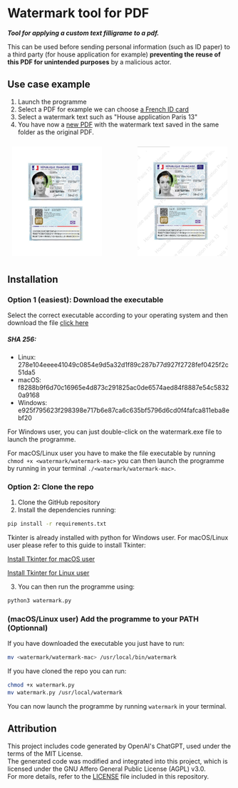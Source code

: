# Watermark tool for PDF

***Tool for applying a custom text filligrame to a pdf.***

This can be used before sending personal information (such as ID paper) to a third party (for house application for example) **preventing the reuse of this PDF for unintended purposes** by a malicious actor.


## Use case example

1. Launch the programme
2. Select a PDF for example we can choose [a French ID card](example/PDF-example.pdf)
3. Select a watermark text such as "House application Paris 13"
4. You have now a [new PDF](example/PDF-example-watermarked.pdf) with the watermark text saved in the same folder as the original PDF.

<div style="display: flex; justify-content: space-between;">
<img src="example/PDF-example.png" width="40%" height="30%" style="margin: 10px;"> 
<img src="example/PDF-example-watermarked.png" width="40%" height="30%" style="margin: 10px;">
</div>

## Installation

### Option 1 (easiest): Download the executable

Select the correct executable according to your operating system and then download the file [click here](https://github.com/Arasimnida/watermark-maker/releases)

##### SHA 256:
- Linux: 278e104eeee41049c0854e9d5a32d1f89c287b77d927f2728fef0425f2c51da5
- macOS: f8288b9f6d70c16965e4d873c291825ac0de6574aed84f8887e54c58320a9168
- Windows: e925f795623f298398e717b6e87ca6c635bf5796d6cd0f4fafca811eba8ebf20

For Windows user, you can just double-click on the watermark.exe file to launch the programme.

For macOS/Linux user you have to make the file executable by running `chmod +x <watermark/watermark-mac>` you can then launch the programme by running in your terminal `./<watermark/watermark-mac>`.

### Option 2: Clone the repo

1. Clone the GitHub repository
2. Install the dependencies running:
```sh
pip install -r requirements.txt
```

Tkinter is already installed with python for Windows user. For macOS/Linux user please refer to this guide to install Tkinter:

[Install Tkinter for macOS user](https://www.pythonguis.com/installation/install-tkinter-mac/)

[Install Tkinter for Linux user](https://www.pythonguis.com/installation/install-tkinter-linux/)

3. You can then run the programme using:
```sh
python3 watermark.py
```

### (macOS/Linux user) Add the programme to your PATH (Optionnal)

If you have downloaded the executable you just have to run:
```sh
mv <watermark/watermark-mac> /usr/local/bin/watermark
```

If you have cloned the repo you can run:
```sh
chmod +x watermark.py
mv watermark.py /usr/local/watermark
```

You can now launch the programme by running `watermark` in your terminal.

## Attribution

This project includes code generated by OpenAI's ChatGPT, used under the terms of the MIT License.  
The generated code was modified and integrated into this project, which is licensed under the GNU Affero General Public License (AGPL) v3.0.  
For more details, refer to the [LICENSE](LICENSE) file included in this repository.
